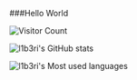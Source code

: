 ###Hello World

![Visitor Count](https://profile-counter.glitch.me/l1b3ri/count.svg)


![l1b3ri's GitHub stats](https://github-readme-stats.vercel.app/api?username=l1b3ri&show_icons=true&theme=tokyonight)

![l1b3ri's Most used languages](https://github-readme-stats.vercel.app/api/top-langs/?username=38724455&layout=compact&hide_border=true&langs_count=10)
